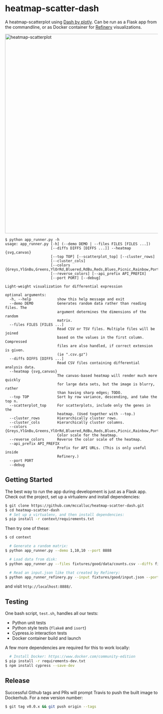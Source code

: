 # heatmap-scatter-dash

A heatmap-scatterplot using [Dash by plotly](https://plot.ly/products/dash/).
Can be run as a Flask app from the commandline,
or as Docker container for [Refinery](https://github.com/refinery-platform/refinery-platform) visualizations.

<img width="657" alt="heatmap-scatterplot" src="https://user-images.githubusercontent.com/730388/34022648-6bd1bd7c-e10e-11e7-8b8a-ee9dfca981ed.png">

```
$ python app_runner.py -h
usage: app_runner.py [-h] (--demo DEMO | --files FILES [FILES ...])
                     [--diffs DIFFS [DIFFS ...]] --heatmap {svg,canvas}
                     [--top TOP] [--scatterplot_top] [--cluster_rows]
                     [--cluster_cols]
                     [--colors {Greys,YlGnBu,Greens,YlOrRd,Bluered,RdBu,Reds,Blues,Picnic,Rainbow,Portland,Jet,Hot,Blackbody,Earth,Electric,Viridis}]
                     [--reverse_colors] [--api_prefix API_PREFIX]
                     [--port PORT] [--debug]

Light-weight visualization for differential expression

optional arguments:
  -h, --help            show this help message and exit
  --demo DEMO           Generates random data rather than reading files. The
                        argument determines the dimensions of the random
                        matrix.
  --files FILES [FILES ...]
                        Read CSV or TSV files. Multiple files will be joined
                        based on the values in the first column. Compressed
                        files are also handled, if correct extension is given.
                        (ie ".csv.gz")
  --diffs DIFFS [DIFFS ...]
                        Read CSV files containing differential analysis data.
  --heatmap {svg,canvas}
                        The canvas-based heatmap will render much more quickly
                        for large data sets, but the image is blurry, rather
                        than having sharp edges; TODO.
  --top TOP             Sort by row variance, descending, and take the top n.
  --scatterplot_top     For scatterplots, include only the genes in the
                        heatmap. (Used together with --top.)
  --cluster_rows        Hierarchically cluster rows.
  --cluster_cols        Hierarchically cluster columns.
  --colors {Greys,YlGnBu,Greens,YlOrRd,Bluered,RdBu,Reds,Blues,Picnic,Rainbow,Portland,Jet,Hot,Blackbody,Earth,Electric,Viridis}
                        Color scale for the heatmap.
  --reverse_colors      Reverse the color scale of the heatmap.
  --api_prefix API_PREFIX
                        Prefix for API URLs. (This is only useful inside
                        Refinery.)
  --port PORT
  --debug
```

## Getting Started

The best way to run the app during development is just as a Flask app.
Check out the project, set up a virtualenv and install dependencies:
```bash
$ git clone https://github.com/mccalluc/heatmap-scatter-dash.git
$ cd heatmap-scatter-dash
  # Set up a virtualenv, and then install dependencies:
$ pip install -r context/requirements.txt
```

Then try one of these:

```bash
$ cd context

  # Generate a random matrix:
$ python app_runner.py --demo 1,10,10 --port 8888

  # Load data from disk:
$ python app_runner.py --files fixtures/good/data/counts.csv --diffs fixtures/good/data/stats-* --port 8888

  # Read an input.json like that created by Refinery:
$ python app_runner_refinery.py --input fixtures/good/input.json --port 8888
```

and visit `http://localhost:8888/`.

## Testing

One bash script, `test.sh`, handles all our tests:
- Python unit tests
- Python style tests (`flake8` and `isort`)
- Cypress.io interaction tests
- Docker container build and launch

A few more dependencies are required for this to work locally:
```bash
  # Install Docker: https://www.docker.com/community-edition
$ pip install -r requirements-dev.txt
$ npm install cypress --save-dev
```

## Release

Successful Github tags and PRs will prompt Travis to push the built image to Dockerhub. For a new version number:

```bash
$ git tag v0.0.x && git push origin --tags
```
